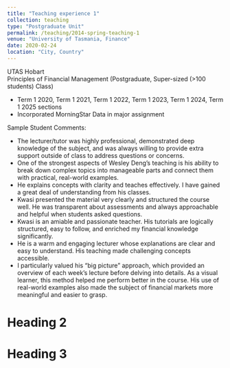 ```yaml
---
title: "Teaching experience 1"
collection: teaching
type: "Postgraduate Unit"
permalink: /teaching/2014-spring-teaching-1
venue: "University of Tasmania, Finance"
date: 2020-02-24
location: "City, Country"
---
```


UTAS Hobart<br>
Principles of Financial Management (Postgraduate, Super-sized (>100 students) Class)
* Term 1 2020, Term 1 2021, Term 1 2022, Term 1 2023,  Term 1 2024, Term 1 2025 sections
* Incorporated MorningStar  Data in major assignment <br>

Sample Student Comments: <br>
* The lecturer/tutor was highly professional, demonstrated deep knowledge of the subject, and was always willing to provide extra support outside of class to address questions or concerns.
* One of the strongest aspects of Wesley Deng’s teaching is his ability to break down complex topics into manageable parts and connect them with practical, real-world examples.
* He explains concepts with clarity and teaches effectively. I have gained a great deal of understanding from his classes.
* Kwasi presented the material very clearly and structured the course well. He was transparent about assessments and always approachable and helpful when students asked questions.
* Kwasi is an amiable and passionate teacher. His tutorials are logically structured, easy to follow, and enriched my financial knowledge significantly.
* He is a warm and engaging lecturer whose explanations are clear and easy to understand. His teaching made challenging concepts accessible.
* I particularly valued his “big picture” approach, which provided an overview of each week’s lecture before delving into details. As a visual learner, this method helped me perform better in the course. His use of real-world examples also made the subject of financial markets more meaningful and easier to grasp.

Heading 2
======

Heading 3
======
